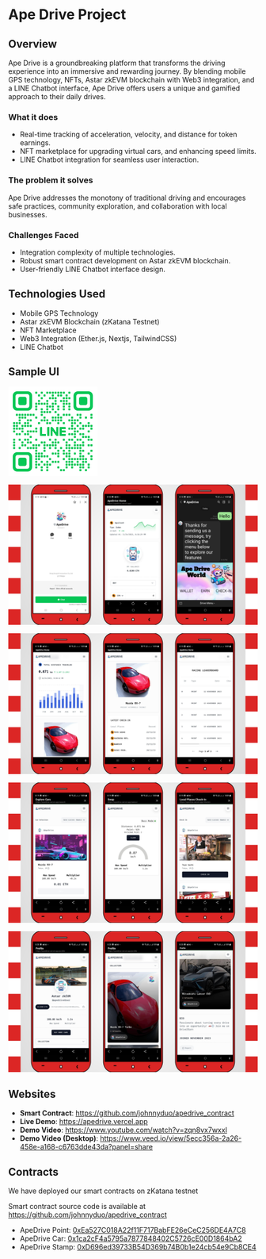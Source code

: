# Ape Drive Project

## Overview

Ape Drive is a groundbreaking platform that transforms the driving experience into an immersive and rewarding journey. By blending mobile GPS technology, NFTs, Astar zkEVM blockchain with Web3 integration, and a LINE Chatbot interface, Ape Drive offers users a unique and gamified approach to their daily drives.

### What it does

- Real-time tracking of acceleration, velocity, and distance for token earnings.
- NFT marketplace for upgrading virtual cars, and enhancing speed limits.
- LINE Chatbot integration for seamless user interaction.

### The problem it solves

Ape Drive addresses the monotony of traditional driving and encourages safe practices, community exploration, and collaboration with local businesses.

### Challenges Faced

- Integration complexity of multiple technologies.
- Robust smart contract development on Astar zkEVM blockchain.
- User-friendly LINE Chatbot interface design.

## Technologies Used

- Mobile GPS Technology
- Astar zkEVM Blockchain (zKatana Testnet)
- NFT Marketplace
- Web3 Integration (Ether.js, Nextjs, TailwindCSS)
- LINE Chatbot

## Sample UI

![Ape Drive LINE QR Code](./src/assets/images/pages/qrcode.png)

![Ape Drive LINE](./src/assets/images/pages/apedrive1.jpg)

![Ape Drive LINE](./src/assets/images/pages/apedrive2.jpg)

![Ape Drive LINE](./src/assets/images/pages/apedrive3.jpg)

![Ape Drive LINE](./src/assets/images/pages/apedrive4.jpg)

## Websites

* **Smart Contract**: https://github.com/johnnyduo/apedrive_contract
* **Live Demo**: https://apedrive.vercel.app
* **Demo Video**: https://www.youtube.com/watch?v=zqn8vx7wxxI
* **Demo Video (Desktop)**: https://www.veed.io/view/5ecc356a-2a26-458e-a168-c6763dde43da?panel=share

## Contracts

We have deployed our smart contracts on zKatana testnet

Smart contract source code is available at https://github.com/johnnyduo/apedrive_contract

* ApeDrive Point: [0xEa527C018A22f11F717BabFE26eCeC256DE4A7C8](https://zkatana.blockscout.com/address/0xEa527C018A22f11F717BabFE26eCeC256DE4A7C8)
* ApeDrive Car: [0x1ca2cF4a5795a7877848402C5726cE00D1864bA2](https://zkatana.blockscout.com/address/0x1ca2cF4a5795a7877848402C5726cE00D1864bA2)
* ApeDrive Stamp: [0xD696ed39733B54D369b74B0b1e24cb54e9Cb8CE4](https://zkatana.blockscout.com/address/0xD696ed39733B54D369b74B0b1e24cb54e9Cb8CE4)
